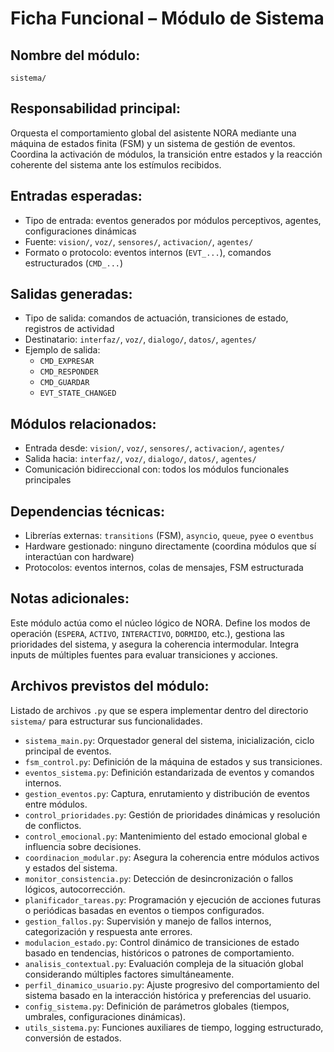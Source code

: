 # Ficha Funcional – Módulo de Sistema

## Nombre del módulo:
`sistema/`

## Responsabilidad principal:
Orquesta el comportamiento global del asistente NORA mediante una máquina de estados finita (FSM) y un sistema de gestión de eventos. Coordina la activación de módulos, la transición entre estados y la reacción coherente del sistema ante los estímulos recibidos.

## Entradas esperadas:
- Tipo de entrada: eventos generados por módulos perceptivos, agentes, configuraciones dinámicas
- Fuente: `vision/`, `voz/`, `sensores/`, `activacion/`, `agentes/`
- Formato o protocolo: eventos internos (`EVT_...`), comandos estructurados (`CMD_...`)

## Salidas generadas:
- Tipo de salida: comandos de actuación, transiciones de estado, registros de actividad
- Destinatario: `interfaz/`, `voz/`, `dialogo/`, `datos/`, `agentes/`
- Ejemplo de salida:
  - `CMD_EXPRESAR`
  - `CMD_RESPONDER`
  - `CMD_GUARDAR`
  - `EVT_STATE_CHANGED`

## Módulos relacionados:
- Entrada desde: `vision/`, `voz/`, `sensores/`, `activacion/`, `agentes/`
- Salida hacia: `interfaz/`, `voz/`, `dialogo/`, `datos/`, `agentes/`
- Comunicación bidireccional con: todos los módulos funcionales principales

## Dependencias técnicas:
- Librerías externas: `transitions` (FSM), `asyncio`, `queue`, `pyee` o `eventbus`
- Hardware gestionado: ninguno directamente (coordina módulos que sí interactúan con hardware)
- Protocolos: eventos internos, colas de mensajes, FSM estructurada

## Notas adicionales:
Este módulo actúa como el núcleo lógico de NORA. Define los modos de operación (`ESPERA`, `ACTIVO`, `INTERACTIVO`, `DORMIDO`, etc.), gestiona las prioridades del sistema, y asegura la coherencia intermodular. Integra inputs de múltiples fuentes para evaluar transiciones y acciones.

## Archivos previstos del módulo:
Listado de archivos `.py` que se espera implementar dentro del directorio `sistema/` para estructurar sus funcionalidades.

- `sistema_main.py`: Orquestador general del sistema, inicialización, ciclo principal de eventos.
- `fsm_control.py`: Definición de la máquina de estados y sus transiciones.
- `eventos_sistema.py`: Definición estandarizada de eventos y comandos internos.
- `gestion_eventos.py`: Captura, enrutamiento y distribución de eventos entre módulos.
- `control_prioridades.py`: Gestión de prioridades dinámicas y resolución de conflictos.
- `control_emocional.py`: Mantenimiento del estado emocional global e influencia sobre decisiones.
- `coordinacion_modular.py`: Asegura la coherencia entre módulos activos y estados del sistema.
- `monitor_consistencia.py`: Detección de desincronización o fallos lógicos, autocorrección.
- `planificador_tareas.py`: Programación y ejecución de acciones futuras o periódicas basadas en eventos o tiempos configurados.
- `gestion_fallos.py`: Supervisión y manejo de fallos internos, categorización y respuesta ante errores.
- `modulacion_estado.py`: Control dinámico de transiciones de estado basado en tendencias, históricos o patrones de comportamiento.
- `analisis_contextual.py`: Evaluación compleja de la situación global considerando múltiples factores simultáneamente.
- `perfil_dinamico_usuario.py`: Ajuste progresivo del comportamiento del sistema basado en la interacción histórica y preferencias del usuario.
- `config_sistema.py`: Definición de parámetros globales (tiempos, umbrales, configuraciones dinámicas).
- `utils_sistema.py`: Funciones auxiliares de tiempo, logging estructurado, conversión de estados.

